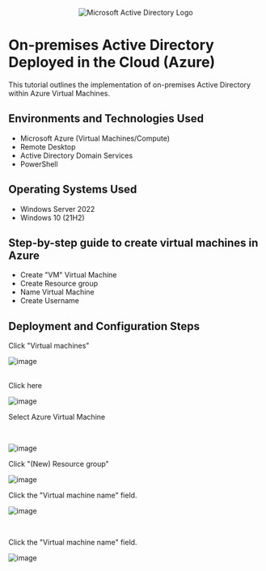 <p align="center">
<img src="https://i.imgur.com/pU5A58S.png" alt="Microsoft Active Directory Logo"/>
</p>

<h1>On-premises Active Directory Deployed in the Cloud (Azure)</h1>
This tutorial outlines the implementation of on-premises Active Directory within Azure Virtual Machines.<br />


<h2>Environments and Technologies Used</h2>

- Microsoft Azure (Virtual Machines/Compute)
- Remote Desktop
- Active Directory Domain Services
- PowerShell

<h2>Operating Systems Used </h2>

- Windows Server 2022
- Windows 10 (21H2)

<h2>Step-by-step guide to create virtual machines in Azure</h2>

- Create "VM" Virtual Machine
- Create Resource group
- Name Virtual Machine 
- Create Username

<h2>Deployment and Configuration Steps</h2>

<p>
</![image](https://github.com/jazzsales/configure-ad/assets/147656623/8eb039e9-823a-4e7e-8cd5-f575a75913f2)>

</p>
<p>
Click "Virtual machines"</p>

![image](https://github.com/jazzsales/configure-ad/assets/147656623/52ea6932-d4ba-4ee6-aae1-5e6c99d11d7d)

<br />
  Click here

<p>

![image](https://github.com/jazzsales/configure-ad/assets/147656623/2de5c6a6-c2a1-441a-a126-a222dd16ad38)
</p>
<p>
Select Azure Virtual Machine
  
</p>
<br />

![image](https://github.com/jazzsales/configure-ad/assets/147656623/68fb5c6a-f2c7-483b-ac59-aa0fbdb0aa32)

<p>

  Click "(New) Resource group"

![image](https://github.com/jazzsales/configure-ad/assets/147656623/b12c58dc-ca62-4f8b-8bc1-446d8f78658d)

</p>
<p>

Click the "Virtual machine name" field.

![image](https://github.com/jazzsales/configure-ad/assets/147656623/8431f080-0b66-49c7-8b77-1d91379f7f15)

  </p>
<br />

Click the "Virtual machine name" field.

![image](https://github.com/jazzsales/configure-ad/assets/147656623/4810f511-5ac0-406d-89e2-12336080a1a2)
